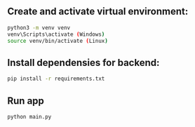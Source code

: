 ## Create and activate virtual environment:

```bash
python3 -m venv venv
venv\Scripts\activate (Windows)
source venv/bin/activate (Linux)
```

## Install dependensies for backend:

```bash
pip install -r requirements.txt
```

## Run app
```bash
python main.py
```
